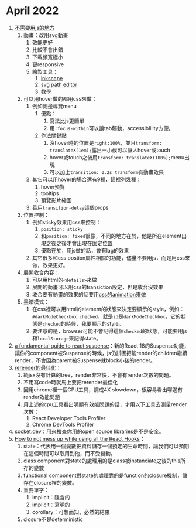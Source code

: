 # April 2022

1. [不需要用js的地方](https://lexoral.com/blog/you-dont-need-js/)
   1. 動畫：改用svg動畫
      1. 效能更好
      2. 比較不會出錯
      3. 下載頻寬極小
      4. 更responsive
      5. 繪製工具：
         1. [inkscape](https://inkscape.org/)
         2. [svg path editor](https://yqnn.github.io/svg-path-editor/)
         3. [教學](https://developer.mozilla.org/en-US/docs/Web/SVG/Element)
   2. 可以用hover做的都用css來做：
      1. 例如側邊導覽menu
         1. 優點：
            1. 寫法比js更簡單
            2. 用`:focus-within`可以讓tab觸動，accessiblility方便。
         2. 作法關鍵點
            1. 沒hover時的位置是`right:100%`，並且`transform: translateX(1em);`露出一小截可以讓人hover或touch
            2. hover或touch之後用`transform: translateX(100%);`menu出現
            3. 可以加上`transition: 0.2s transform`有動畫效果
      2. 其它可以用hover的場合還有9種，這裡列幾種：
         1. hover預覽
         2. tooltips
         3. 預覽影片縮圖
      3. 善用`transition-delay`這個props
   3. 位置控制：
      1. 例如sticky效果用css來控制：
         1. `position: sticky`
         2. 和`position: fixed`很像，不同的地方在於，他是所在element出現之後之後才會出現在固定位置
         3. 優點在於，用js做的話，會有lag的效果
      2. 其它很多和css postion屬性相關的功能，儘量不要用js，而是用css來做，效果更好。
   4. 展開收合內容：
      1. 可以用html的`<details>`來做
      2. 展開的動畫可以用css的transiction設定，但是收合沒效果
      3. 收合要有動畫的效果的話要用[css的animation來做](https://stackoverflow.com/questions/38213329/how-to-add-css3-transition-with-html5-details-summary-tag-reveal/38215801#38215801)
   5. 黑暗模式：
      1. 在css裡可以用html的element的狀態來決定要顯示的style，例如：`#darkModeCheckbox:checked`，就是`id`是`darkModeCheckbox`，它的狀態是`checked`的時候，我要顯示的style。
      2. 要注意的是，browser可能不會記得這個`checked`的狀態，可能要用js和`localStorage`來記得state。
2. [a fundamental guide to react suspense](https://www.chakshunyu.com/blog/a-fundamental-guide-to-react-suspense/)：新的React 18的Suspense功能，讓你的component被Suspense的時候，js仍試圖把能render的children繼續render，不會因為parent被Suspense就block小孩的render。
3. [rerender的最佳化](https://alexsidorenko.com/blog/react-how-many-rerenders/)：
   1. 純jsx沒有計算的tree，render非常快，不會有render次數的問題。
   2. 不用寫code時就馬上要把rerender最佳化
   3. 因用chrome裡一個CPU工具，調成4X slowdown，很容易看出哪邊有render效能問題
   4. 用上述的cpu工具看出明顯有效能問題的話，才用以下工具去測量render次數：
      1. React Developer Tools Profiler
      2. Chrome DevTools Profiler
4. [socket.dev](https://socket.dev/)：用來檢查你用的open source libraries是不是安全。
5. [How to not mess up while using all the React Hooks](https://labs.factorialhr.com/posts/hooks-considered-harmful)：
   1. state：代表用一個變數把資料儲存一個預定的生命時間，讓我們可以預期在這個時間可以取用到他，而不受變動。
   2. class component對state的處理用的是class被instanciate之後的this所存的變數
   3. functional component對state的處理靠的是function的closure機制，儲存在closure裡的變數。
   4. 重要單字：
      1. implicit：隱含的
      2. implicit：寫明的
      3. corollary：可想而知、必然的結果
   5. closure不是deterministic